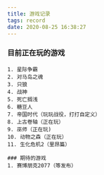 ```yaml
---
title: 游戏记录
tags: record
date: 2020-08-25 16:38:27
---
```


  ### 目前正在玩的游戏
	1. 星际争霸
	2. 对马岛之魂
	3. 只狼
	4. 战神
	5. 死亡搁浅
	6. 糖豆人
	7. 帝国时代（玩玩战役，打打自定义）
	8. 上古卷轴（正在玩）
	9. 巫师（正在玩)
	10. 动物之森（正在玩）
	11. 生化危机2（里昂篇）

	### 期待的游戏
	1. 赛博朋克2077（等发布）


